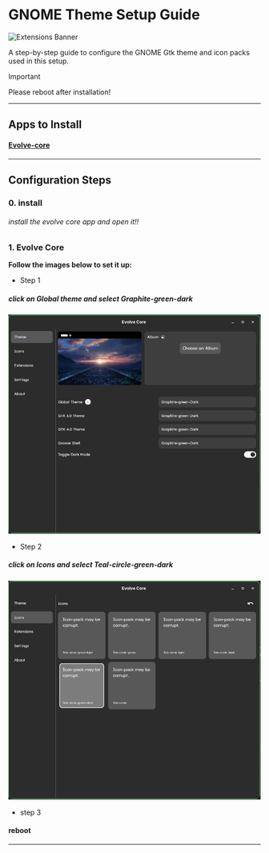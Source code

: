 # GNOME Theme Setup Guide

![Extensions Banner](https://postimg.cc/ph7w71y4)

A step-by-step guide to configure the GNOME Gtk theme and icon packs used in this setup.

> [!IMPORTANT]
> Please reboot after installation!

---

## Apps to Install

#### [Evolve-core](https://mattjakeman.com/apps/extension-manager)
---

## Configuration Steps
### 0. install
###### install the evolve core app and open it!!
### 1. Evolve Core 

**Follow the images below to set it up:**

- Step 1  
##### click on Global theme and select **Graphite-green-dark**
  ![Step-1](guide-assets/evolvecore-1.png)
- Step 2  
##### click on Icons and select **Teal-circle-green-dark**
  ![Step-2](guide-assets/evolvecore-2.png)
- step 3
#### reboot
---
